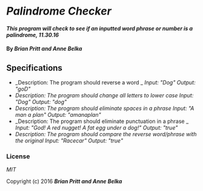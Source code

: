 # _Palindrome Checker_

#### _This program will check to see if an inputted word phrase or number is a palindrome, 11.30.16_

#### By _**Brian Pritt and Anne Belka**_

## Specifications

* _Description: The program should reverse a word _
  _Input: "Dog"_
  _Output: "goD"_
* _Description: The program should change all letters to lower case_
  _Input: "Dog"_
  _Output: "dog"_
* _Description: The program should eliminate spaces in a phrase_
  _Input: "A man a plan"_
  _Output: "amanaplan"_
* _Description: The program should eliminate punctuation in a phrase _
  _Input: "God! A red nugget! A fat egg under a dog!"_
  _Output: "true"_
* _Description: The program should compare the reverse word/phrase with the original_
  _Input: "Racecar"_
  _Output: "true"_

### License

*MIT*

Copyright (c) 2016 **_Brian Pritt and Anne Belka_**
